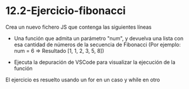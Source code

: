 # 12.2-Ejercicio-fibonacci

Crea un nuevo fichero JS que contenga las siguientes líneas

- Una función que admita un parámetro "num", y devuelva una lista con esa cantidad de números de la secuencia de Fibonacci (Por ejemplo: num = 6 => Resultado [1, 1, 2, 3, 5, 8])

- Ejecuta la depuración de VSCode para visualizar la ejecución de la función

El ejercicio es resuelto usando un for en un caso y while en otro

